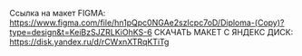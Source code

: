 Ссылка на макет FIGMA: https://www.figma.com/file/hn1pQpc0NGAe2szIcpc7oD/Diploma-(Copy)?type=design&t=KeiBzSJZRLKiOhKS-6
СКАЧАТЬ МАКЕТ С ЯНДЕКС ДИСК: https://disk.yandex.ru/d/rCWxnXTRqKTiTg